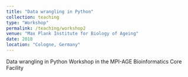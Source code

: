 ```yaml
---
title: "Data wrangling in Python"
collection: teaching
type: "Workshop"
permalink: /teaching/workshop2
venue: "Max Plank Institute for Biology of Ageing"
date: 2018
location: "Cologne, Germany"
---
```


Data wrangling in Python Workshop in the MPI-AGE Bioinformatics Core Facility 
